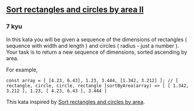 <h2><a href=https://www.codewars.com/kata/5a1ebc2480171f29cf0000e5/train/javascript target="_blank">Sort rectangles and circles by area II</a></h2><h3>7 kyu</h3><p>In this kata you will be given a sequence of the dimensions of rectangles ( sequence with width and length ) and circles ( radius - just a number ).<br>Your task is to return a new sequence of dimensions, sorted ascending by area.</p><p>For example,</p><pre><code class="language-javascript"><span class="cm-keyword">const</span> <span class="cm-def">array</span> <span class="cm-operator">=</span> [ [<span class="cm-number">4.23</span>, <span class="cm-number">6.43</span>], <span class="cm-number">1.23</span>, <span class="cm-number">3.444</span>, [<span class="cm-number">1.342</span>, <span class="cm-number">3.212</span>] ]; <span class="cm-comment">// [ rectangle, circle, circle, rectangle ]</span><span class="cm-variable">sortByArea</span>(<span class="cm-variable">array</span>) <span class="cm-operator">=&gt;</span> [ [ <span class="cm-number">1.342</span>, <span class="cm-number">3.212</span> ], <span class="cm-number">1.23</span>, [ <span class="cm-number">4.23</span>, <span class="cm-number">6.43</span> ], <span class="cm-number">3.444</span> ]</code></pre><pre style="display: none;"><code class="language-python"><span class="cm-variable">seq</span> <span class="cm-operator">=</span> [ (<span class="cm-number">4.23</span>, <span class="cm-number">6.43</span>), <span class="cm-number">1.23</span>, <span class="cm-number">3.444</span>, (<span class="cm-number">1.342</span>, <span class="cm-number">3.212</span>) ] <span class="cm-comment"># [ rectangle, circle, circle, rectangle ]</span><span class="cm-variable">sort_by_area</span>(<span class="cm-variable">seq</span>) <span class="cm-operator">=&gt;</span> [ ( <span class="cm-number">1.342</span>, <span class="cm-number">3.212</span> ), <span class="cm-number">1.23</span>, ( <span class="cm-number">4.23</span>, <span class="cm-number">6.43</span> ), <span class="cm-number">3.444</span> ]</code></pre><pre style="display: none;"><code class="language-ruby"><span class="cm-variable">seq</span> <span class="cm-operator">=</span> [ [<span class="cm-number">4.23</span>, <span class="cm-number">6.43</span>], <span class="cm-number">1.23</span>, <span class="cm-number">3.444</span>, [<span class="cm-number">1.342</span>, <span class="cm-number">3.212</span>] ] <span class="cm-comment"># [ rectangle, circle, circle, rectangle ]</span><span class="cm-variable">sort_by_area</span>(<span class="cm-variable">seq</span>) <span class="cm-operator">=&gt;</span> [ [<span class="cm-number">1.342</span>, <span class="cm-number">3.212</span>], <span class="cm-number">1.23</span>, [<span class="cm-number">4.23</span>, <span class="cm-number">6.43</span>], <span class="cm-number">3.444</span> ]</code></pre><pre style="display: none;"><code class="language-haskell"><span class="cm-variable">list</span> <span class="cm-keyword">=</span> [ <span class="cm-variable-2">Rectangle</span> <span class="cm-number">4.23</span> <span class="cm-number">6.43</span>, <span class="cm-variable-2">Circle</span> <span class="cm-number">1.23</span>, <span class="cm-variable-2">Circle</span> <span class="cm-number">3.444</span>, <span class="cm-variable-2">Rectangle</span> <span class="cm-number">1.342</span> <span class="cm-number">3.212</span> ]<span class="cm-variable">sortByArea</span> <span class="cm-variable">list</span> <span class="cm-keyword">-&gt;</span> [ <span class="cm-variable-2">Rectangle</span> <span class="cm-number">1.342</span> <span class="cm-number">3.212</span>, <span class="cm-variable-2">Circle</span> <span class="cm-number">1.23</span>, <span class="cm-variable-2">Rectangle</span> <span class="cm-number">4.23</span> <span class="cm-number">6.43</span>, <span class="cm-variable-2">Circle</span> <span class="cm-number">3.444</span> ]</code></pre><pre style="display: none;"><code class="language-c"><span class="cm-keyword">struct</span> <span class="cm-def">Shape</span> <span class="cm-def">seq</span>[<span class="cm-number">4</span>] <span class="cm-operator">=</span> {    {.<span class="cm-variable">shape_kind</span> <span class="cm-operator">=</span> <span class="cm-variable">RECTANGLE</span>, .<span class="cm-variable">width</span> <span class="cm-operator">=</span> <span class="cm-number">4.23</span>, .<span class="cm-variable">length</span> <span class="cm-operator">=</span> <span class="cm-number">6.43</span>},    {.<span class="cm-variable">shape_kind</span> <span class="cm-operator">=</span> <span class="cm-variable">CIRCLE</span>, .<span class="cm-variable">radius</span> <span class="cm-operator">=</span> <span class="cm-number">1.23</span>},    {.<span class="cm-variable">shape_kind</span> <span class="cm-operator">=</span> <span class="cm-variable">CIRCLE</span>, .<span class="cm-variable">radius</span> <span class="cm-operator">=</span> <span class="cm-number">3.444</span>},    {.<span class="cm-variable">shape_kind</span> <span class="cm-operator">=</span> <span class="cm-variable">RECTANGLE</span>, .<span class="cm-variable">width</span> <span class="cm-operator">=</span> <span class="cm-number">1.342</span>, .<span class="cm-variable">length</span> <span class="cm-operator">=</span> <span class="cm-number">3.212</span>}};<span class="cm-variable">sort_by_area</span>(<span class="cm-number">4</span>, <span class="cm-variable">seq</span>) <span class="cm-operator">--&gt;</span> {    {.<span class="cm-variable">shape_kind</span> <span class="cm-operator">=</span> <span class="cm-variable">RECTANGLE</span>, .<span class="cm-variable">width</span> <span class="cm-operator">=</span> <span class="cm-number">1.342</span>, .<span class="cm-variable">length</span> <span class="cm-operator">=</span> <span class="cm-number">3.212</span>}    {.<span class="cm-variable">shape_kind</span> <span class="cm-operator">=</span> <span class="cm-variable">CIRCLE</span>, .<span class="cm-variable">radius</span> <span class="cm-operator">=</span> <span class="cm-number">1.23</span>},    {.<span class="cm-variable">shape_kind</span> <span class="cm-operator">=</span> <span class="cm-variable">RECTANGLE</span>, .<span class="cm-variable">width</span> <span class="cm-operator">=</span> <span class="cm-number">4.23</span>, .<span class="cm-variable">length</span> <span class="cm-operator">=</span> <span class="cm-number">6.43</span>},    {.<span class="cm-variable">shape_kind</span> <span class="cm-operator">=</span> <span class="cm-variable">CIRCLE</span>, .<span class="cm-variable">radius</span> <span class="cm-operator">=</span> <span class="cm-number">3.444</span>},}</code></pre><pre style="display: none;"><code class="language-cpp"><span class="cm-variable">seq</span> <span class="cm-operator">=</span> { {<span class="cm-number">4.23</span>, <span class="cm-number">6.43</span>}, {<span class="cm-number">1.23</span>, <span class="cm-number">0</span>}, {<span class="cm-number">3.444</span>, <span class="cm-number">0</span>}, {<span class="cm-number">1.342</span>, <span class="cm-number">3.212</span>} } <span class="cm-comment">// { rectangle, circle, circle, rectangle }</span><span class="cm-variable">sort_by_area</span>(<span class="cm-variable">seq</span>) <span class="cm-operator">=&gt;</span> { {<span class="cm-number">1.342</span>, <span class="cm-number">3.212</span>}, {<span class="cm-number">1.23</span>, <span class="cm-number">0</span>}, {<span class="cm-number">4.23</span>, <span class="cm-number">6.43</span>}, {<span class="cm-number">3.444</span>, <span class="cm-number">0</span>} }</code></pre><pre style="display: none;"><code class="language-ocaml"><span class="cm-variable">shapes</span> <span class="cm-operator">=</span> [ <span class="cm-variable">Rectangle</span> (<span class="cm-number">4.23</span>, <span class="cm-number">6.43</span>); <span class="cm-variable">Circle</span> <span class="cm-number">1.23</span>; <span class="cm-variable">Circle</span> <span class="cm-number">3.444</span>; <span class="cm-variable">Rectangle</span> (<span class="cm-number">1.342</span>, <span class="cm-number">3.212</span>) ]<span class="cm-variable">sort_by_area</span> <span class="cm-variable">shapes</span> <span class="cm-operator">-</span><span class="cm-operator">&gt;</span> [ <span class="cm-variable">Rectangle</span> (<span class="cm-number">1.342</span>, <span class="cm-number">3.212</span>); <span class="cm-variable">Circle</span> <span class="cm-number">1.23</span>; <span class="cm-variable">Rectangle</span> (<span class="cm-number">4.23</span>, <span class="cm-number">6.43</span>); <span class="cm-variable">Circle</span> <span class="cm-number">3.444</span> ]</code></pre><pre style="display: none;"><code class="language-factor"><span class="cm-keyword">{</span> <span class="cm-keyword">{</span> <span class="cm-number">4.23</span> <span class="cm-number">6.43</span> <span class="cm-keyword">}</span> <span class="cm-number">1.23</span> <span class="cm-number">3.444</span> <span class="cm-keyword">{</span> <span class="cm-number">1.342</span> <span class="cm-number">3.212</span> <span class="cm-keyword">}</span> <span class="cm-keyword">}</span> <span class="cm-comment">! { rectangle circle circle rectangle }</span><span class="cm-variable">sort-by-area</span> <span class="cm-builtin">-&gt;</span> <span class="cm-keyword">{</span> <span class="cm-keyword">{</span> <span class="cm-number">1.342</span> <span class="cm-number">3.212</span> <span class="cm-keyword">}</span> <span class="cm-number">1.23</span> <span class="cm-keyword">{</span> <span class="cm-number">4.23</span> <span class="cm-number">6.43</span> <span class="cm-keyword">}</span> <span class="cm-number">3.444</span> <span class="cm-keyword">}</span></code></pre><pre style="display: none;"><code class="language-lua"><span class="cm-variable">seq</span> = { {<span class="cm-number">4.23</span>, <span class="cm-number">6.43</span>}, <span class="cm-number">1.23</span>, <span class="cm-number">3.444</span>, {<span class="cm-number">1.342</span>, <span class="cm-number">3.212</span>} } <span class="cm-comment">-- { rectangle, circle, circle, rectangle }</span><span class="cm-variable">sort_by_area</span>(<span class="cm-variable">seq</span>) <span class="cm-comment">--&gt; { {1.342, 3.212}, 1.23, {4.23, 6.43}, 3.444 }</span></code></pre><pre style="display: none;"><code class="language-rust"><span class="cm-variable">seq</span> <span class="cm-operator">=</span> &amp;[ <span class="cm-variable">Either</span>::<span class="cm-variable">Left</span>((<span class="cm-number">4.23</span>, <span class="cm-number">6.43</span>)), <span class="cm-variable">Either</span>::<span class="cm-variable">Right</span>(<span class="cm-number">1.23</span>), <span class="cm-variable">Either</span>::<span class="cm-variable">Right</span>(<span class="cm-number">3.444</span>), <span class="cm-variable">Either</span>::<span class="cm-variable">Left</span>((<span class="cm-number">1.342</span>, <span class="cm-number">3.212</span>)) ] <span class="cm-comment">// ( rectangle, circle, circle, rectangle )</span><span class="cm-variable">sort_by_area</span>(<span class="cm-variable">seq</span>) <span class="cm-operator">=&gt;</span> &amp;[ <span class="cm-variable">Either</span>::<span class="cm-variable">Left</span>((<span class="cm-number">1.342</span>, <span class="cm-number">3.212</span>)), <span class="cm-variable">Either</span>::<span class="cm-variable">Right</span>(<span class="cm-number">1.23</span>), <span class="cm-variable">Either</span>::<span class="cm-variable">Left</span>((<span class="cm-number">4.23</span>, <span class="cm-number">6.43</span>)), <span class="cm-variable">Either</span>::<span class="cm-variable">Right</span>(<span class="cm-number">3.444</span>) ];</code></pre><p>This kata inspired by <a href="https://www.codewars.com/kata/sort-rectangles-and-circles-by-area/" data-turbolinks="false" target="_blank">Sort rectangles and circles by area</a>.</p>